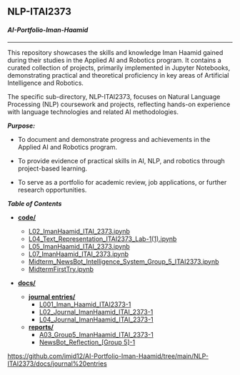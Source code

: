 ## NLP-ITAI2373 
#### ***AI-Portfolio-Iman-Haamid***
---
This repository showcases the skills and knowledge Iman Haamid gained during their studies in the Applied AI and Robotics program. It contains a curated collection of projects, primarily implemented in Jupyter Notebooks, demonstrating practical and theoretical proficiency in key areas of Artificial Intelligence and Robotics.

The specific sub-directory, NLP-ITAI2373, focuses on Natural Language Processing (NLP) coursework and projects, reflecting hands-on experience with language technologies and related AI methodologies.

***Purpose:***

- To document and demonstrate progress and achievements in the Applied AI and Robotics program.

- To provide evidence of practical skills in AI, NLP, and robotics through project-based learning.

- To serve as a portfolio for academic review, job applications, or further research opportunities.

***Table of Contents***

  - **[code/](https://github.com/imid12/AI-Portfolio-Iman-Haamid/tree/main/NLP-ITAI2373/code)**

      - [L02\_ImanHaamid\_ITAI\_2373.ipynb](https://github.com/imid12/AI-Portfolio-Iman-Haamid/blob/main/NLP-ITAI2373/code/L02_ImanHaamid_ITAI_2373.ipynb)
      - [L04\_Text\_Representation\_ITAI2373\_Lab-1(1).ipynb](https://github.com/imid12/AI-Portfolio-Iman-Haamid/blob/main/NLP-ITAI2373/code/L04_Text_Representation_ITAI2373_Lab-1\(1\).ipynb)
      - [L05\_ImanHaamid\_ITAI\_2373.ipynb](https://github.com/imid12/AI-Portfolio-Iman-Haamid/blob/main/NLP-ITAI2373/code/L05_ImanHaamid_ITAI_2373.ipynb)
      - [L07\_ImanHaamid\_ITAI\_2373.ipynb](https://github.com/imid12/AI-Portfolio-Iman-Haamid/blob/main/NLP-ITAI2373/code/L07_ImanHaamid_ITAI_2373.ipynb)
      - [Midterm\_NewsBot\_Intelligence\_System\_Group\_5\_ITAI2373.ipynb](https://github.com/imid12/AI-Portfolio-Iman-Haamid/blob/main/NLP-ITAI2373/code/Midterm_NewsBot_Intelligence_System_Group_5_ITAI2373.ipynb)
      - [MidtermFirstTry.ipynb](https://github.com/imid12/AI-Portfolio-Iman-Haamid/blob/main/NLP-ITAI2373/code/MidtermFirstTry.ipynb)

  - **[docs/](https://github.com/imid12/AI-Portfolio-Iman-Haamid/tree/main/NLP-ITAI2373/docs)**

      - **[journal entries/](https://github.com/imid12/AI-Portfolio-Iman-Haamid/tree/main/NLP-ITAI2373/docs/journal%20entries)**
          - [L001\_Iman\_Haamid\_ITAI2373-1](https://github.com/imid12/AI-Portfolio-Iman-Haamid/blob/main/NLP-ITAI2373/docs/journal%20entries/L001_Iman_Haamid_ITAI2373-1.md)
          - [L02\_Journal\_ImanHaamid\_ITAI\_2373-1](https://github.com/imid12/AI-Portfolio-Iman-Haamid/blob/main/NLP-ITAI2373/docs/journal%20entries/L02_Journal_ImanHaamid_ITAI_2373-1.md)
          - [L04\_Journal\_ImanHaamid\_ITAI\_2373-1](https://github.com/imid12/AI-Portfolio-Iman-Haamid/blob/main/NLP-ITAI2373/docs/journal%20entries/L04_Journal_ImanHaamid_ITAI_2373-1.md)
      - **[reports/](https://github.com/imid12/AI-Portfolio-Iman-Haamid/tree/main/NLP-ITAI2373/docs/reports)**
          - [A03\_Group5\_ImanHaamid\_ITAI\_2373-1](https://github.com/imid12/AI-Portfolio-Iman-Haamid/blob/main/NLP-ITAI2373/docs/reports/A03_Group5_ImanHaamid_ITAI_2373-1.md)
          - [NewsBot\_Reflection\_[Group 5]-1](https://github.com/imid12/AI-Portfolio-Iman-Haamid/blob/main/NLP-ITAI2373/docs/reports/NewsBot_Reflection_%255BGroup%25205%255D-1.md)


https://github.com/imid12/AI-Portfolio-Iman-Haamid/tree/main/NLP-ITAI2373/docs/journal%20entries
